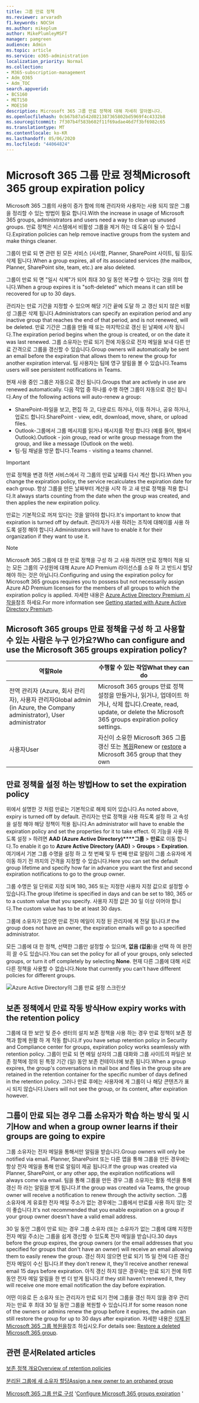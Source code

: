 ```yaml
---
title: 그룹 만료 정책
ms.reviewer: arvaradh
f1.keywords: NOCSH
ms.author: mikeplum
author: MikePlumleyMSFT
manager: pamgreen
audience: Admin
ms.topic: article
ms.service: o365-administration
localization_priority: Normal
ms.collection:
- M365-subscription-management
- Adm_O365
- Adm_TOC
search.appverid:
- BCS160
- MET150
- MOE150
description: Microsoft 365 그룹 만료 정책에 대해 자세히 알아봅니다.
ms.openlocfilehash: 0cb67b87a542d021387365802bd5969f4c4332b8
ms.sourcegitcommit: 7f307b4f583b602f11f69adae46d7f3bf6982c65
ms.translationtype: MT
ms.contentlocale: ko-KR
ms.lasthandoff: 05/06/2020
ms.locfileid: "44064824"
---
```

# <a name="microsoft-365-group-expiration-policy"></a><span data-ttu-id="04040-103">Microsoft 365 그룹 만료 정책</span><span class="sxs-lookup"><span data-stu-id="04040-103">Microsoft 365 group expiration policy</span></span>

<span data-ttu-id="04040-104">Microsoft 365 그룹의 사용이 증가 함에 의해 관리자와 사용자는 사용 되지 않은 그룹을 정리할 수 있는 방법이 필요 합니다.</span><span class="sxs-lookup"><span data-stu-id="04040-104">With the increase in usage of Microsoft 365 groups, administrators and users need a way to clean up unused groups.</span></span> <span data-ttu-id="04040-105">만료 정책은 시스템에서 비활성 그룹을 제거 하는 데 도움이 될 수 있습니다.</span><span class="sxs-lookup"><span data-stu-id="04040-105">Expiration policies can help remove inactive groups from the system and make things cleaner.</span></span>

<span data-ttu-id="04040-106">그룹이 만료 되 면 관련 된 모든 서비스 (사서함, Planner, SharePoint 사이트, 팀 등)도 삭제 됩니다.</span><span class="sxs-lookup"><span data-stu-id="04040-106">When a group expires, all of its associated services (the mailbox, Planner, SharePoint site, team, etc.) are also deleted.</span></span>

<span data-ttu-id="04040-107">그룹이 만료 되 면 "일시 삭제"가 되어 최대 30 일 동안 복구할 수 있다는 것을 의미 합니다.</span><span class="sxs-lookup"><span data-stu-id="04040-107">When a group expires it is "soft-deleted" which means it can still be recovered for up to 30 days.</span></span>

<span data-ttu-id="04040-108">관리자는 만료 기간을 지정할 수 있으며 해당 기간 끝에 도달 하 고 갱신 되지 않은 비활성 그룹은 삭제 됩니다.</span><span class="sxs-lookup"><span data-stu-id="04040-108">Administrators can specify an expiration period and any inactive group that reaches the end of that period, and is not renewed, will be deleted.</span></span> <span data-ttu-id="04040-109">만료 기간은 그룹을 만들 때 또는 마지막으로 갱신 된 날짜에 시작 됩니다.</span><span class="sxs-lookup"><span data-stu-id="04040-109">The expiration period begins when the group is created, or on the date it was last renewed.</span></span> <span data-ttu-id="04040-110">그룹 소유자는 만료 되기 전에 자동으로 전자 메일을 보내 다른 만료 간격으로 그룹을 갱신할 수 있습니다.</span><span class="sxs-lookup"><span data-stu-id="04040-110">Group owners will automatically be sent an email before the expiration that allows them to renew the group for another expiration interval.</span></span> <span data-ttu-id="04040-111">팀 사용자는 팀에 영구 알림을 볼 수 있습니다.</span><span class="sxs-lookup"><span data-stu-id="04040-111">Teams users will see persistent notifications in Teams.</span></span>

<span data-ttu-id="04040-112">현재 사용 중인 그룹은 자동으로 갱신 됩니다.</span><span class="sxs-lookup"><span data-stu-id="04040-112">Groups that are actively in use are renewed automatically.</span></span> <span data-ttu-id="04040-113">다음 작업 중 하나를 수행 하면 그룹이 자동으로 갱신 됩니다.</span><span class="sxs-lookup"><span data-stu-id="04040-113">Any of the following actions will auto-renew a group:</span></span>
- <span data-ttu-id="04040-114">SharePoint-파일을 보고, 편집 하 고, 다운로드 하거나, 이동 하거나, 공유 하거나, 업로드 합니다.</span><span class="sxs-lookup"><span data-stu-id="04040-114">SharePoint - view, edit, download, move, share, or upload files.</span></span>
- <span data-ttu-id="04040-115">Outlook-그룹에서 그룹 메시지를 읽거나 메시지를 작성 합니다 (예를 들어, 웹에서 Outlook).</span><span class="sxs-lookup"><span data-stu-id="04040-115">Outlook - join group, read or write group message from the group, and like a message (Outlook on the web).</span></span>
- <span data-ttu-id="04040-116">팀-팀 채널을 방문 합니다.</span><span class="sxs-lookup"><span data-stu-id="04040-116">Teams - visiting a teams channel.</span></span>

> [!IMPORTANT]
> <span data-ttu-id="04040-117">만료 정책을 변경 하면 서비스에서 각 그룹의 만료 날짜를 다시 계산 합니다.</span><span class="sxs-lookup"><span data-stu-id="04040-117">When you change the expiration policy, the service recalculates the expiration date for each group.</span></span> <span data-ttu-id="04040-118">항상 그룹을 만든 날짜부터 계산을 시작 하 고 새 만료 정책을 적용 합니다.</span><span class="sxs-lookup"><span data-stu-id="04040-118">It always starts counting from the date when the group was created, and then applies the new expiration policy.</span></span>

<span data-ttu-id="04040-119">만료는 기본적으로 꺼져 있다는 것을 알아야 합니다.</span><span class="sxs-lookup"><span data-stu-id="04040-119">It's important to know that expiration is turned off by default.</span></span> <span data-ttu-id="04040-120">관리자가 사용 하려는 조직에 대해이를 사용 하도록 설정 해야 합니다.</span><span class="sxs-lookup"><span data-stu-id="04040-120">Administrators will have to enable it for their organization if they want to use it.</span></span>

> [!NOTE]
> <span data-ttu-id="04040-121">Microsoft 365 그룹에 대 한 만료 정책을 구성 하 고 사용 하려면 만료 정책이 적용 되는 모든 그룹의 구성원에 대해 Azure AD Premium 라이선스를 소유 하 고 반드시 할당 해야 하는 것은 아닙니다.</span><span class="sxs-lookup"><span data-stu-id="04040-121">Configuring and using the expiration policy for Microsoft 365 groups requires you to possess but not necessarily assign Azure AD Premium licenses for the members of all groups to which the expiration policy is applied.</span></span> <span data-ttu-id="04040-122">자세한 내용은 [Azure Active Directory Premium 시작을](https://docs.microsoft.com/azure/active-directory/active-directory-get-started-premium)참조 하세요.</span><span class="sxs-lookup"><span data-stu-id="04040-122">For more information see [Getting started with Azure Active Directory Premium](https://docs.microsoft.com/azure/active-directory/active-directory-get-started-premium).</span></span>

## <a name="who-can-configure-and-use-the-microsoft-365-groups-expiration-policy"></a><span data-ttu-id="04040-123">Microsoft 365 groups 만료 정책을 구성 하 고 사용할 수 있는 사람은 누구 인가요?</span><span class="sxs-lookup"><span data-stu-id="04040-123">Who can configure and use the Microsoft 365 groups expiration policy?</span></span>

|<span data-ttu-id="04040-124">역할</span><span class="sxs-lookup"><span data-stu-id="04040-124">Role</span></span>|<span data-ttu-id="04040-125">수행할 수 있는 작업</span><span class="sxs-lookup"><span data-stu-id="04040-125">What they can do</span></span>|
|---------|---------|
|<span data-ttu-id="04040-126">전역 관리자 (Azure, 회사 관리자), 사용자 관리자</span><span class="sxs-lookup"><span data-stu-id="04040-126">Global admin (in Azure, the Company administrator), User administrator</span></span>|<span data-ttu-id="04040-127">Microsoft 365 groups 만료 정책 설정을 만들거나, 읽거나, 업데이트 하거나, 삭제 합니다.</span><span class="sxs-lookup"><span data-stu-id="04040-127">Create, read, update, or delete the Microsoft 365 groups expiration policy settings.</span></span>|
|<span data-ttu-id="04040-128">사용자</span><span class="sxs-lookup"><span data-stu-id="04040-128">User</span></span>|<span data-ttu-id="04040-129">자신이 소유한 Microsoft 365 그룹 갱신 또는 [복원](https://docs.microsoft.com/azure/active-directory/users-groups-roles/groups-restore-deleted)</span><span class="sxs-lookup"><span data-stu-id="04040-129">Renew or [restore](https://docs.microsoft.com/azure/active-directory/users-groups-roles/groups-restore-deleted) a Microsoft 365 group that they own</span></span>|

## <a name="how-to-set-the-expiration-policy"></a><span data-ttu-id="04040-130">만료 정책을 설정 하는 방법</span><span class="sxs-lookup"><span data-stu-id="04040-130">How to set the expiration policy</span></span>

<span data-ttu-id="04040-131">위에서 설명한 것 처럼 만료는 기본적으로 해제 되어 있습니다.</span><span class="sxs-lookup"><span data-stu-id="04040-131">As noted above, expiry is turned off by default.</span></span> <span data-ttu-id="04040-132">관리자는 만료 정책을 사용 하도록 설정 하 고 속성을 설정 해야 해당 정책이 적용 됩니다.</span><span class="sxs-lookup"><span data-stu-id="04040-132">An administrator will have to enable the expiration policy and set the properties for it to take effect.</span></span> <span data-ttu-id="04040-133">이 기능을 사용 하도록 설정 > 하려면 **AAD (Azure Active Directory)\*\*\*\*그룹** > **만료**로 이동 합니다.</span><span class="sxs-lookup"><span data-stu-id="04040-133">To enable it go to **Azure Active Directory (AAD)** > **Groups** > **Expiration**.</span></span> <span data-ttu-id="04040-134">여기에서 기본 그룹 수명을 설정 하 고 첫 번째 및 두 번째 만료 알림이 그룹 소유자에 게 이동 하기 전 까지의 간격을 지정할 수 있습니다.</span><span class="sxs-lookup"><span data-stu-id="04040-134">Here you can set the default group lifetime and specify how far in advance you want the first and second expiration notifications to go to the group owner.</span></span>

<span data-ttu-id="04040-135">그룹 수명은 일 단위로 지정 되며 180, 365 또는 지정한 사용자 지정 값으로 설정할 수 있습니다.</span><span class="sxs-lookup"><span data-stu-id="04040-135">The group lifetime is specified in days and can be set to 180, 365 or to a custom value that you specify.</span></span> <span data-ttu-id="04040-136">사용자 지정 값은 30 일 이상 이어야 합니다.</span><span class="sxs-lookup"><span data-stu-id="04040-136">The custom value has to be at least 30 days.</span></span>

<span data-ttu-id="04040-137">그룹에 소유자가 없으면 만료 전자 메일이 지정 된 관리자에 게 전달 됩니다.</span><span class="sxs-lookup"><span data-stu-id="04040-137">If the group does not have an owner, the expiration emails will go to a specified administrator.</span></span>

<span data-ttu-id="04040-138">모든 그룹에 대 한 정책, 선택한 그룹만 설정할 수 있으며, **없음 (없음**)을 선택 하 여 완전히 끌 수도 있습니다.</span><span class="sxs-lookup"><span data-stu-id="04040-138">You can set the policy for all of your groups, only selected groups, or turn it off completely by selecting **None**.</span></span> <span data-ttu-id="04040-139">현재 다른 그룹에 대해 서로 다른 정책을 사용할 수 없습니다.</span><span class="sxs-lookup"><span data-stu-id="04040-139">Note that currently you can't have different policies for different groups.</span></span>

![Azure Active Directory의 그룹 만료 설정 스크린샷](../../media/azure-groups-expiration-settings.png)

## <a name="how-expiry-works-with-the-retention-policy"></a><span data-ttu-id="04040-141">보존 정책에서 만료 작동 방식</span><span class="sxs-lookup"><span data-stu-id="04040-141">How expiry works with the retention policy</span></span>

<span data-ttu-id="04040-142">그룹에 대 한 보안 및 준수 센터의 설치 보존 정책을 사용 하는 경우 만료 정책이 보존 정책과 함께 원활 하 게 작동 합니다.</span><span class="sxs-lookup"><span data-stu-id="04040-142">If you have setup retention policy in Security and Compliance center for groups, expiration policy works seamlessly with retention policy.</span></span> <span data-ttu-id="04040-143">그룹이 만료 되 면 메일 상자의 그룹 대화와 그룹 사이트의 파일은 보존 정책에 정의 된 특정 기간 (일) 동안 보존 컨테이너에 보존 됩니다.</span><span class="sxs-lookup"><span data-stu-id="04040-143">When a group expires, the group's conversations in mail box and files in the group site are retained in the retention container for the specific number of days defined in the retention policy.</span></span> <span data-ttu-id="04040-144">그러나 만료 후에는 사용자에 게 그룹이 나 해당 콘텐츠가 표시 되지 않습니다.</span><span class="sxs-lookup"><span data-stu-id="04040-144">Users will not see the group, or its content, after expiration however.</span></span>

## <a name="how-and-when-a-group-owner-learns-if-their-groups-are-going-to-expire"></a><span data-ttu-id="04040-145">그룹이 만료 되는 경우 그룹 소유자가 학습 하는 방식 및 시기</span><span class="sxs-lookup"><span data-stu-id="04040-145">How and when a group owner learns if their groups are going to expire</span></span>

<span data-ttu-id="04040-146">그룹 소유자는 전자 메일을 통해서만 알림을 받습니다.</span><span class="sxs-lookup"><span data-stu-id="04040-146">Group owners will only be notified via email.</span></span> <span data-ttu-id="04040-147">Planner, SharePoint 또는 다른 앱을 통해 그룹을 만든 경우에는 항상 전자 메일을 통해 만료 알림이 제공 됩니다.</span><span class="sxs-lookup"><span data-stu-id="04040-147">If the group was created via Planner, SharePoint, or any other app, the expiration notifications will always come via email.</span></span> <span data-ttu-id="04040-148">팀을 통해 그룹을 만든 경우 그룹 소유자는 활동 섹션을 통해 갱신 하 라는 알림을 받게 됩니다.</span><span class="sxs-lookup"><span data-stu-id="04040-148">If the group was created via Teams, the group owner will receive a notification to renew through the activity section.</span></span> <span data-ttu-id="04040-149">그룹 소유자에 게 유효한 전자 메일 주소가 없는 경우에는 그룹에서 만료를 사용 하지 않는 것이 좋습니다.</span><span class="sxs-lookup"><span data-stu-id="04040-149">It's not recommended that you enable expiration on a group if your group owner doesn't have a valid email address.</span></span>

<span data-ttu-id="04040-150">30 일 동안 그룹이 만료 되는 경우 그룹 소유자 (또는 소유자가 없는 그룹에 대해 지정한 전자 메일 주소)는 그룹을 쉽게 갱신할 수 있도록 전자 메일을 받습니다.</span><span class="sxs-lookup"><span data-stu-id="04040-150">30 days before the group expires, the group owners (or the email addresses that you specified for groups that don't have an owner) will receive an email allowing them to easily renew the group.</span></span> <span data-ttu-id="04040-151">갱신 하지 않으면 만료 되기 15 일 전에 다른 갱신 전자 메일이 수신 됩니다.</span><span class="sxs-lookup"><span data-stu-id="04040-151">If they don't renew it, they'll receive another renewal email 15 days before expiration.</span></span> <span data-ttu-id="04040-152">아직 갱신 하지 않은 경우에는 만료 되기 전에 하루 동안 전자 메일 알림을 한 번 더 받게 됩니다.</span><span class="sxs-lookup"><span data-stu-id="04040-152">If they still haven't renewed it, they will receive one more email notification the day before expiration.</span></span>

<span data-ttu-id="04040-153">어떤 이유로 든 소유자 또는 관리자가 만료 되기 전에 그룹을 갱신 하지 않을 경우 관리자는 만료 후 최대 30 일 동안 그룹을 복원할 수 있습니다.</span><span class="sxs-lookup"><span data-stu-id="04040-153">If for some reason none of the owners or admins renew the group before it expires, the admin can still restore the group for up to 30 days after expiration.</span></span> <span data-ttu-id="04040-154">자세한 내용은 [삭제 된 Microsoft 365 그룹 복원을](https://docs.microsoft.com/microsoft-365/admin/create-groups/restore-deleted-group)참조 하십시오.</span><span class="sxs-lookup"><span data-stu-id="04040-154">For details see: [Restore a deleted Microsoft 365 group](https://docs.microsoft.com/microsoft-365/admin/create-groups/restore-deleted-group).</span></span>

## <a name="related-articles"></a><span data-ttu-id="04040-155">관련 문서</span><span class="sxs-lookup"><span data-stu-id="04040-155">Related articles</span></span>

[<span data-ttu-id="04040-156">보존 정책 개요</span><span class="sxs-lookup"><span data-stu-id="04040-156">Overview of retention policies</span></span>](https://docs.microsoft.com/microsoft-365/compliance/retention-policies)

[<span data-ttu-id="04040-157">분리된 그룹에 새 소유자 할당</span><span class="sxs-lookup"><span data-stu-id="04040-157">Assign a new owner to an orphaned group</span></span>](https://support.microsoft.com/en-us/office/assign-a-new-owner-to-an-orphaned-group-86bb3db6-8857-45d1-95c8-f6d540e45732)

<span data-ttu-id="04040-158">[Microsoft 365 그룹 만료 구성](https://docs.microsoft.com/azure/active-directory/active-directory-groups-lifecycle-azure-portal) '</span><span class="sxs-lookup"><span data-stu-id="04040-158">[Configure Microsoft 365 groups expiration](https://docs.microsoft.com/azure/active-directory/active-directory-groups-lifecycle-azure-portal) '</span></span>
